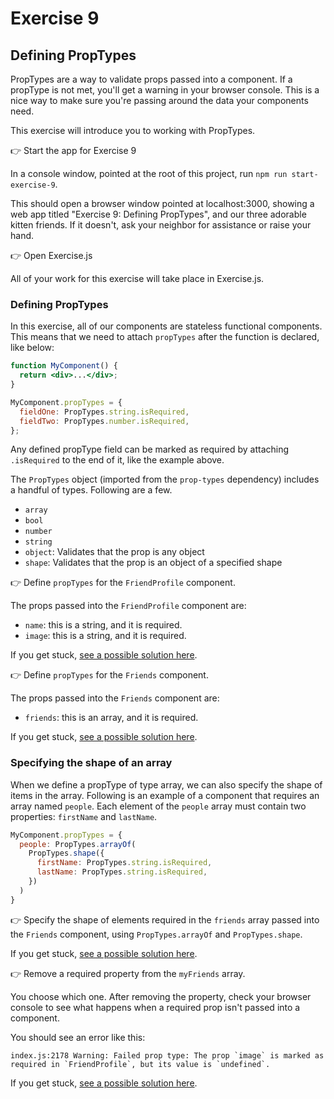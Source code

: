 # Exercise 9
## Defining PropTypes

PropTypes are a way to validate props passed into a component. If a propType is not met, you'll get a warning in your browser console. This is a nice way to make sure you're passing around the data your components need.

This exercise will introduce you to working with PropTypes. 

&#128073; Start the app for Exercise 9

In a console window, pointed at the root of this project, run `npm run start-exercise-9`.

This should open a browser window pointed at localhost:3000, showing a web app titled "Exercise 9: Defining PropTypes", and our three adorable kitten friends. If it doesn't, ask your neighbor for assistance or raise your hand.

&#128073; Open Exercise.js

All of your work for this exercise will take place in Exercise.js.

### Defining PropTypes

In this exercise, all of our components are stateless functional components. This means that we need to attach `propTypes` after the function is declared, like below:

```jsx
function MyComponent() {
  return <div>...</div>;
}

MyComponent.propTypes = {
  fieldOne: PropTypes.string.isRequired,
  fieldTwo: PropTypes.number.isRequired,
};
```

Any defined propType field can be marked as required by attaching `.isRequired` to the end of it, like the example above.

The `PropTypes` object (imported from the `prop-types` dependency) includes a handful of types. Following are a few.

* `array`
* `bool`
* `number`
* `string`
* `object`: Validates that the prop is any object
* `shape`: Validates that the prop is an object of a specified shape

&#128073; Define `propTypes` for the `FriendProfile` component.

The props passed into the `FriendProfile` component are:

* `name`: this is a string, and it is required.
* `image`: this is a string, and it is required.

If you get stuck, [see a possible solution here](./SOLUTIONS.md#friendprofile-proptypes).

&#128073; Define `propTypes` for the `Friends` component.

The props passed into the `Friends` component are:

* `friends`: this is an array, and it is required.

If you get stuck, [see a possible solution here](./SOLUTIONS.md#friends-array).

### Specifying the shape of an array

When we define a propType of type array, we can also specify the shape of items in the array. Following is an example of a component that requires an array named `people`. Each element of the `people` array must contain two properties: `firstName` and `lastName`.

```jsx
MyComponent.propTypes = {
  people: PropTypes.arrayOf(
    PropTypes.shape({
      firstName: PropTypes.string.isRequired,
      lastName: PropTypes.string.isRequired,
    })
  )
}
```
&#128073; Specify the shape of elements required in the `friends` array passed into the `Friends` component, using `PropTypes.arrayOf` and `PropTypes.shape`.

If you get stuck, [see a possible solution here](./SOLUTIONS.md#friends-arrayof-shape).

&#128073; Remove a required property from the `myFriends` array.

You choose which one. After removing the property, check your browser console to see what happens when a required prop isn't passed into a component.

You should see an error like this: 

```
index.js:2178 Warning: Failed prop type: The prop `image` is marked as required in `FriendProfile`, but its value is `undefined`.
```

If you get stuck, [see a possible solution here](./SOLUTIONS.md#removed-property).
